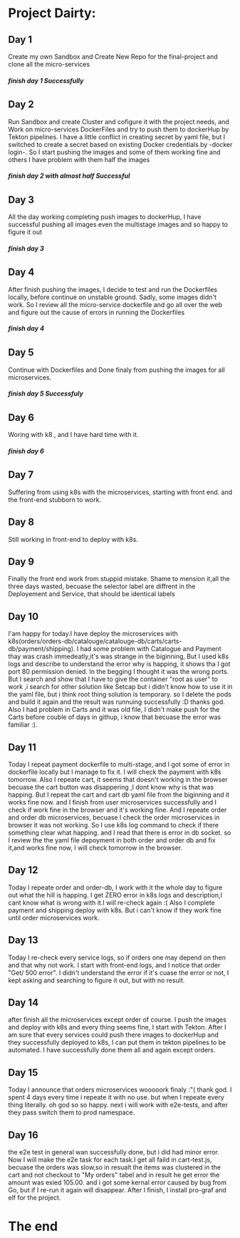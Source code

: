 # Project Dairty:

## Day 1
  Create my own Sandbox and Create New Repo for the final-project and clone all the micro-services  

###### **finish day 1 Successfully**

## Day 2
  Run Sandbox and create Cluster and cofigure it with the project needs, and Work on micro-services DockerFiles and try to push them to dockerHup by Tekton pipelines.
  I have a little conflict in creating secret by yaml file, but I switched to create a secret based on existing Docker credentials by -docker login-. So I start pushing the images and some of them working fine and others I have problem with them 
  half the images
###### **finish day 2 with almost half Successful**

## Day 3
 All the day working completing push images to dockerHup, I have successful pushing all images even the multistage images and so happy to figure it out 
###### **finish day 3**

## Day 4
 After finish  pushing the images, I decide to test and run the Dockerfiles locally, before continue on unstable ground. Sadly, some images didn't work. So I review all the micro-service dockerfile and go all over the web and figure out the cause of errors in running the Dockerfiles
###### **finish day 4**

## Day 5
 Continue with Dockerfiles and Done finaly from pushing the images for all microservices.

###### **finish day 5 Successfuly**

## Day 6 
 Woring with k8 , and I have hard time with it.

###### **finish day 6**

## Day 7
 Suffering from using k8s with the microservices, starting with front end. and the front-end stubborn to work.


## Day 8
 Still working in front-end to deploy with k8s.


## Day 9
 Finally the front end work from stuppid mistake. Shame to mension it,all the three days wasted, becuase the selector label are diffrent in the Deployement and Service, that should be identical labels

## Day 10

I'am happy for today.I have deploy the microservices with k8s(orders/orders-db/catalouge/catalouge-db/carts/carts-db/payment/shipping).
I had some problem with Catalogue and Payment thay was crash immedeatly,it's was strange in the biginning, But I used k8s logs and describe to understand the error why is happing, it shows tha I  got port 80 permission denied. In the begging I thought it was the wrong ports. But I search and show that I have to give the container "root as user" to work ,i search for other solution like Setcap but i didn't know how to use it in the yaml file, but i think root thing solution is temporary. so I delete the pods and build it again and the result was runnuing successfully :D thanks god. 
Also I had problem in Carts and it was old file, I didn't make push for the Carts before couble of days in githup, i know that becuase the error was familiar  :).
## Day 11
Today I repeat payment dockerfile to multi-stage, and I got some of error in dockerfile locally but I manage to fix it. I will check the payment with k8s tomorrow.
Also I repeate cart, it seems that doesn't working in the browser becuase the cart button was disappering ,I dont know  why is that was happing. But I repeat the cart and cart db yaml file from the biginning and it works fine now. and I finish from user microservices successfully and I check if work fine in the browser and it's working fine.
And I repeate order and order db  microservices, becuase I check the order microservices in browser it was not working. So  I use k8s log command to check if there something clear what happing. and I read that there is error in db socket. so I review the the yaml file depoyment in both order and order db and fix it,and works fine now, I will check tomorrow in the browser.

## Day 12

Today I repeate order and order-db, I work with it the whole day to figure out what the hill is happing. I get ZERO error in k8s logs and description,I cant know what is wrong with it.I will re-check again :(
Also I complete payment and shipping deploy with k8s. But i can't know if they work fine until order microservices work.

## Day 13

Today I re-check every service logs, so if orders one may depend on then and that why not work.  I start with front-end logs, and I notice that order "Get/ 500 error". I didn't understand the error if it's cuase the error or not, I kept asking and searching to figure it out, but with no result.


## Day 14
after finish all the microservices except order of course. I push the images and deploy with k8s and every thing seems fine, I start with Tekton. After I am sure that every services could push there images to dockerHup and they successfully deployed to k8s, I can put them in tekton pipelines to be automated.
I have successfully done them all and again except orders.

## Day 15
Today I announce that orders microservices wooooork finaly :"( thank god. I spent 4 days every time i repeate it with no use. but when I repeate every thing literally. oh god so so happy. next i will work with e2e-tests, and after they pass switch them to prod namespace.

## Day 16
the e2e test in general wan successfully done, but i did had minor error.
Now I will make the e2e task for each task.I get all faild in cart-test.js, becuase the orders was slow,so in resualt the items was clustered in the cart and not checkout to "My orders" tabel and in result he get error the amount was exied 105.00.
and i got some kernal error caused by bug from Go, but if I re-run it again will disappear.
After I finish, I install pro-graf and elf for the project.

# The end
